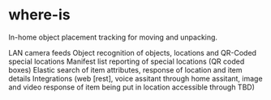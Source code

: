 # where-is
In-home object placement tracking for moving and unpacking. 


LAN camera feeds
Object recognition of objects, locations and QR-Coded special locations
Manifest list reporting of special locations (QR coded boxes)
Elastic search of item attributes, response of location and item details
Integrations (web [rest], voice assitant through home assitant, image and video response of item being put in location accessible through TBD)
